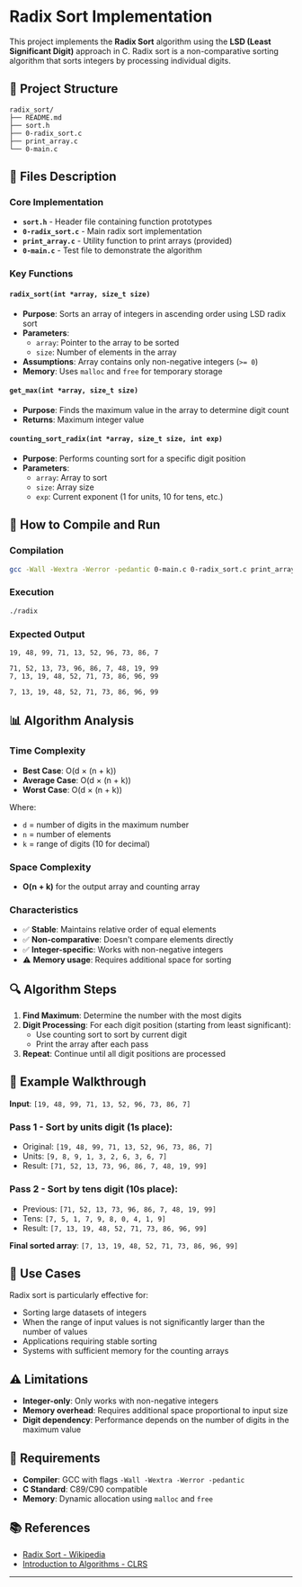 # Radix Sort Implementation

This project implements the **Radix Sort** algorithm using the **LSD (Least Significant Digit)** approach in C. Radix sort is a non-comparative sorting algorithm that sorts integers by processing individual digits.

## 📁 Project Structure

```
radix_sort/
├── README.md
├── sort.h
├── 0-radix_sort.c
├── print_array.c
└── 0-main.c
```

## 🔧 Files Description

### Core Implementation
- **`sort.h`** - Header file containing function prototypes
- **`0-radix_sort.c`** - Main radix sort implementation
- **`print_array.c`** - Utility function to print arrays (provided)
- **`0-main.c`** - Test file to demonstrate the algorithm

### Key Functions

#### `radix_sort(int *array, size_t size)`
- **Purpose**: Sorts an array of integers in ascending order using LSD radix sort
- **Parameters**: 
  - `array`: Pointer to the array to be sorted
  - `size`: Number of elements in the array
- **Assumptions**: Array contains only non-negative integers (`>= 0`)
- **Memory**: Uses `malloc` and `free` for temporary storage

#### `get_max(int *array, size_t size)`
- **Purpose**: Finds the maximum value in the array to determine digit count
- **Returns**: Maximum integer value

#### `counting_sort_radix(int *array, size_t size, int exp)`
- **Purpose**: Performs counting sort for a specific digit position
- **Parameters**:
  - `array`: Array to sort
  - `size`: Array size
  - `exp`: Current exponent (1 for units, 10 for tens, etc.)

## 🚀 How to Compile and Run

### Compilation
```bash
gcc -Wall -Wextra -Werror -pedantic 0-main.c 0-radix_sort.c print_array.c -o radix
```

### Execution
```bash
./radix
```

### Expected Output
```
19, 48, 99, 71, 13, 52, 96, 73, 86, 7

71, 52, 13, 73, 96, 86, 7, 48, 19, 99
7, 13, 19, 48, 52, 71, 73, 86, 96, 99

7, 13, 19, 48, 52, 71, 73, 86, 96, 99
```

## 📊 Algorithm Analysis

### Time Complexity
- **Best Case**: O(d × (n + k))
- **Average Case**: O(d × (n + k))
- **Worst Case**: O(d × (n + k))

Where:
- `d` = number of digits in the maximum number
- `n` = number of elements
- `k` = range of digits (10 for decimal)

### Space Complexity
- **O(n + k)** for the output array and counting array

### Characteristics
- ✅ **Stable**: Maintains relative order of equal elements
- ✅ **Non-comparative**: Doesn't compare elements directly
- ✅ **Integer-specific**: Works with non-negative integers
- ⚠️ **Memory usage**: Requires additional space for sorting

## 🔍 Algorithm Steps

1. **Find Maximum**: Determine the number with the most digits
2. **Digit Processing**: For each digit position (starting from least significant):
   - Use counting sort to sort by current digit
   - Print the array after each pass
3. **Repeat**: Continue until all digit positions are processed

## 📝 Example Walkthrough

**Input**: `[19, 48, 99, 71, 13, 52, 96, 73, 86, 7]`

### Pass 1 - Sort by units digit (1s place):
- Original: `[19, 48, 99, 71, 13, 52, 96, 73, 86, 7]`
- Units: `[9, 8, 9, 1, 3, 2, 6, 3, 6, 7]`
- Result: `[71, 52, 13, 73, 96, 86, 7, 48, 19, 99]`

### Pass 2 - Sort by tens digit (10s place):
- Previous: `[71, 52, 13, 73, 96, 86, 7, 48, 19, 99]`
- Tens: `[7, 5, 1, 7, 9, 8, 0, 4, 1, 9]`
- Result: `[7, 13, 19, 48, 52, 71, 73, 86, 96, 99]`

**Final sorted array**: `[7, 13, 19, 48, 52, 71, 73, 86, 96, 99]`

## 🎯 Use Cases

Radix sort is particularly effective for:
- Sorting large datasets of integers
- When the range of input values is not significantly larger than the number of values
- Applications requiring stable sorting
- Systems with sufficient memory for the counting arrays

## ⚠️ Limitations

- **Integer-only**: Only works with non-negative integers
- **Memory overhead**: Requires additional space proportional to input size
- **Digit dependency**: Performance depends on the number of digits in the maximum value

## 🔧 Requirements

- **Compiler**: GCC with flags `-Wall -Wextra -Werror -pedantic`
- **C Standard**: C89/C90 compatible
- **Memory**: Dynamic allocation using `malloc` and `free`

## 📚 References

- [Radix Sort - Wikipedia](https://en.wikipedia.org/wiki/Radix_sort)
- [Introduction to Algorithms - CLRS](https://mitpress.mit.edu/books/introduction-algorithms)

---

